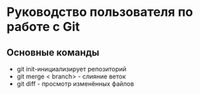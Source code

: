 # Руководство пользователя по работе с Git
## Основные команды 
* git init-инициализирует репозиторий
* git merge < branch> - слияние веток
* git diff - просмотр изменённых файлов